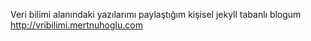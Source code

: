 Veri bilimi alanındaki yazılarımı paylaştığım kişisel jekyll tabanlı blogum http://vribilimi.mertnuhoglu.com

